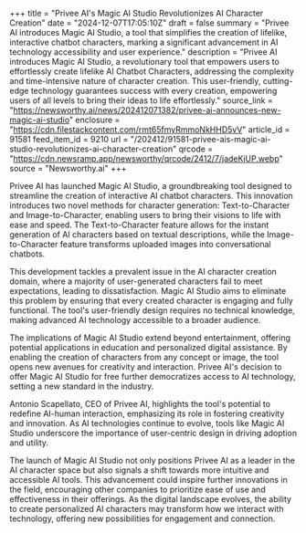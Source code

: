 +++
title = "Privee AI's Magic AI Studio Revolutionizes AI Character Creation"
date = "2024-12-07T17:05:10Z"
draft = false
summary = "Privee AI introduces Magic AI Studio, a tool that simplifies the creation of lifelike, interactive chatbot characters, marking a significant advancement in AI technology accessibility and user experience."
description = "Privee AI introduces Magic AI Studio, a revolutionary tool that empowers users to effortlessly create lifelike AI Chatbot Characters, addressing the complexity and time-intensive nature of character creation. This user-friendly, cutting-edge technology guarantees success with every creation, empowering users of all levels to bring their ideas to life effortlessly."
source_link = "https://newsworthy.ai/news/202412071382/privee-ai-announces-new-magic-ai-studio"
enclosure = "https://cdn.filestackcontent.com/rmt65fmyRmmoNkHHD5vV"
article_id = 91581
feed_item_id = 9210
url = "/202412/91581-privee-ais-magic-ai-studio-revolutionizes-ai-character-creation"
qrcode = "https://cdn.newsramp.app/newsworthy/qrcode/2412/7/jadeKjUP.webp"
source = "Newsworthy.ai"
+++

<p>Privee AI has launched Magic AI Studio, a groundbreaking tool designed to streamline the creation of interactive AI chatbot characters. This innovation introduces two novel methods for character generation: Text-to-Character and Image-to-Character, enabling users to bring their visions to life with ease and speed. The Text-to-Character feature allows for the instant generation of AI characters based on textual descriptions, while the Image-to-Character feature transforms uploaded images into conversational chatbots.</p><p>This development tackles a prevalent issue in the AI character creation domain, where a majority of user-generated characters fail to meet expectations, leading to dissatisfaction. Magic AI Studio aims to eliminate this problem by ensuring that every created character is engaging and fully functional. The tool's user-friendly design requires no technical knowledge, making advanced AI technology accessible to a broader audience.</p><p>The implications of Magic AI Studio extend beyond entertainment, offering potential applications in education and personalized digital assistance. By enabling the creation of characters from any concept or image, the tool opens new avenues for creativity and interaction. Privee AI's decision to offer Magic AI Studio for free further democratizes access to AI technology, setting a new standard in the industry.</p><p>Antonio Scapellato, CEO of Privee AI, highlights the tool's potential to redefine AI-human interaction, emphasizing its role in fostering creativity and innovation. As AI technologies continue to evolve, tools like Magic AI Studio underscore the importance of user-centric design in driving adoption and utility.</p><p>The launch of Magic AI Studio not only positions Privee AI as a leader in the AI character space but also signals a shift towards more intuitive and accessible AI tools. This advancement could inspire further innovations in the field, encouraging other companies to prioritize ease of use and effectiveness in their offerings. As the digital landscape evolves, the ability to create personalized AI characters may transform how we interact with technology, offering new possibilities for engagement and connection.</p>